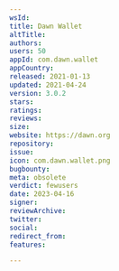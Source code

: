 ```yaml
---
wsId: 
title: Dawn Wallet
altTitle: 
authors: 
users: 50
appId: com.dawn.wallet
appCountry: 
released: 2021-01-13
updated: 2021-04-24
version: 3.0.2
stars: 
ratings: 
reviews: 
size: 
website: https://dawn.org
repository: 
issue: 
icon: com.dawn.wallet.png
bugbounty: 
meta: obsolete
verdict: fewusers
date: 2023-04-16
signer: 
reviewArchive: 
twitter: 
social: 
redirect_from: 
features: 

---
```


